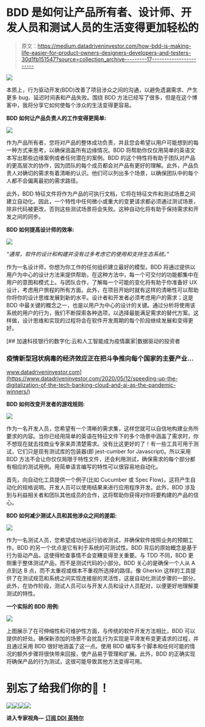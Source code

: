 # BDD 是如何让产品所有者、设计师、开发人员和测试人员的生活变得更加轻松的

> 原文：<https://medium.datadriveninvestor.com/how-bdd-is-making-life-easier-for-product-owners-designers-developers-and-testers-30d1fb151547?source=collection_archive---------17----------------------->

![](img/0030b05a0bcc90b0ca827a0d01803451.png)

本质上，行为驱动开发(BDD)改善了项目涉众之间的沟通，以避免遗漏需求、产生更多 bug、延迟时间表和产品失败。围绕 BDD 方法已经写了很多，但是在这个博客中，我将分享它如何使每个涉众的生活变得更容易。

**BDD 如何让产品负责人的工作变得更简单:**

![](img/707f90004fec0040dbc6809f0d98858c.png)

作为产品所有者，您将对产品的整体成功负责，并且您会希望以用户可能想到的每一种方式来思考，以确保涵盖所有边缘情况。BDD 将帮助你仅仅用简单的英语文本写出那些边缘案例或者任何潜在的案例。BDD 的这个特性将有助于团队对产品的更高层次的协作，因为团队的每个成员都会对产品有更好的理解。此外，产品负责人对确切的需求有着清晰的认识。他们可以列出多个场景，以确保团队中的每个人都不会偏离最初的需求路径。

此外，BDD 特征文件将作为产品的可执行文档，它将在特征文件和测试场景之间建立自动化。因此，一个特性中任何微小或重大的变更请求都必须通过测试场景，除非代码被更改，否则这些测试场景将会失败。这种自动化将有助于保持需求和开发之间的同步。

**BDD 如何提高设计师的效率:**

![](img/6414790125336c5c819a01d32953bdab.png)

*“通常，软件的设计和构建并没有过多考虑它的使用和支持生态系统。”*

作为一名设计师，你想为你工作的任何组织建立最好的模型。BDD 将通过提供以用户为中心的设计方法来提供帮助，在这种方法中，每一个可交付的功能都集中在用户的意图和模式上。与团队合作，了解每一个可能的变化将有助于你准备好 UX 设计，考虑用户旅程的所有方面。此外，在项目开始时就有这样的清晰性可以帮助你将你的设计思维发展到新的水平。设计者和开发者必须考虑用户的需求；这是 BDD 中最关键的概念之一，也是以用户为中心的设计的关键。通过分析将使用该系统的用户的行为，我们不断探索各种选项，以选择最能满足需求的替代方案。这样做，设计思维和实现的过程将会在软件开发周期的每个阶段继续发展和变得更好。

[](https://www.datadriveninvestor.com/2020/05/12/speeding-up-the-digitalization-of-the-tech-banking-cloud-and-ai-as-the-pandemic-winners/) [## 加速科技银行的数字化:云和人工智能成为疫情赢家|数据驱动的投资者

### 疫情新型冠状病毒的经济效应正在把斗争推向每个国家的主要产业…

www.datadriveninvestor.com](https://www.datadriveninvestor.com/2020/05/12/speeding-up-the-digitalization-of-the-tech-banking-cloud-and-ai-as-the-pandemic-winners/) 

**BDD 如何改变开发者的游戏规则:**

![](img/927baf285a9e3e5a4d8cd5b2f9ccd51b.png)

作为一名开发人员，您希望有一个清晰的需求集，这样您就可以自信地构建业务所要求的内容。当你已经用简单的英语在特征文件下的多个场景中涵盖了需求时，你不想现在就去找商业专家来弄清楚需求。没有比这更好的了！有一些工具可用于测试，它们只是现有测试库的包装器(即 jest-cumber for Javascript)。所以采用 BDD 方法不会让你仅仅局限于特性文件，还会利用测试，确保需求的每个部分都有相应的测试用例。用简单语言编写的特性可以很容易地自动化。

首先，向自动化工具提供一个例子(比如 Cucumber 或 Spec Flow)，这将产生自动化的规格说明。开发人员可以使用结果来进行应用程序开发。此外，BDD 涉及到与利益相关者和团队其他成员的合作，这将帮助你获得对你将要构建的产品的信心。

**BDD 如何减少测试人员和其他涉众之间的差距:**

![](img/f9fa5f66b392b3f6ac866a8fccd05a30.png)

作为一名测试人员，您希望成功地运行验收测试，并确保软件按照业务的预期工作。BDD 的另一个优点是它有利于系统的可测试性。BDD 背后的原始概念是基于行为驱动产品，这使得检查事情不会变糟变得至关重要。与 TDD 不同，BDD 更侧重于整体测试产品，而不是测试代码的小部分。BDD 关心的是确保一个人从 A 点到达 B 点，而不太重视或根本不重视所选择的路径。像 Gherkin 这样的工具提供了在测试规范和系统之间实现连接层的灵活性，这是自动化测试步骤的一部分。此外，在协作阶段，测试人员可以与开发人员和设计人员配对，以便更好地理解要测试的特性。

**一个实际的 BDD 用例:**

![](img/8b8b26756c4a581630cb317fcde91f1e.png)

上图展示了在可伸缩性和可维护性方面，与传统的软件开发方法相比，BDD 可以提供的好处。确保新添加的场景不会扰乱行为实现是平滑发布变更请求的过程，并且通过采用 BDD 很好地涵盖了这一点。使用 BDD 编写多个脚本和任何可能的情况的额外步骤将很快带来回报，使产品易于管理和扩展。此外，BDD 的正确实现将确保产品的行为测试，这很可能导致其他方法变得可用。

# 别忘了给我们你的👏！

![](img/02e0eeabb8f5f79e4909a4f973043756.png)[![](img/20880898f038333e31843bbd07b0e4df.png)](https://www.facebook.com/groups/984060571735120/)[![](img/dd23357ef17960a7bfb82e7b277f50f1.png)](https://upscri.be/ARVR)[![](img/91ecfb22295488bc2c6af3d2ac34d857.png)](https://docs.google.com/forms/d/1YBHAY792wL3OslxTQRqcIbRICNeKdeYSiSr2HyVrptU/edit)

**进入专家视角—** [**订阅 DDI 英特尔**](https://datadriveninvestor.com/ddi-intel)